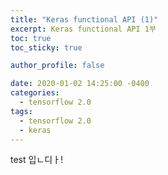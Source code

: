 ```yaml
---
title: "Keras functional API (1)"
excerpt: Keras functional API 1부
toc: true
toc_sticky: true

author_profile: false

date: 2020-01-02 14:25:00 -0400
categories: 
  - tensorflow 2.0
tags:
  - tensorflow 2.0
  - keras
---
```


test 입ㄴ디ㅏ!
<!--stackedit_data:
eyJoaXN0b3J5IjpbMjEwNDU2MDQ5N119
-->
